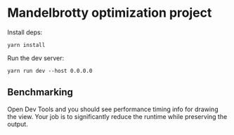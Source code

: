 # Mandelbrotty optimization project

Install deps:

```
yarn install
```

Run the dev server:

```
yarn run dev --host 0.0.0.0
```

## Benchmarking

Open Dev Tools and you should see performance timing info for drawing the view. Your job is to significantly reduce the runtime while preserving the output.
